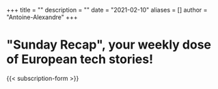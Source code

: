 +++
title = ""
description = ""
date = "2021-02-10"
aliases = []
author = "Antoine-Alexandre"
+++

# "Sunday Recap", your weekly dose of European tech stories!


{{< subscription-form >}}